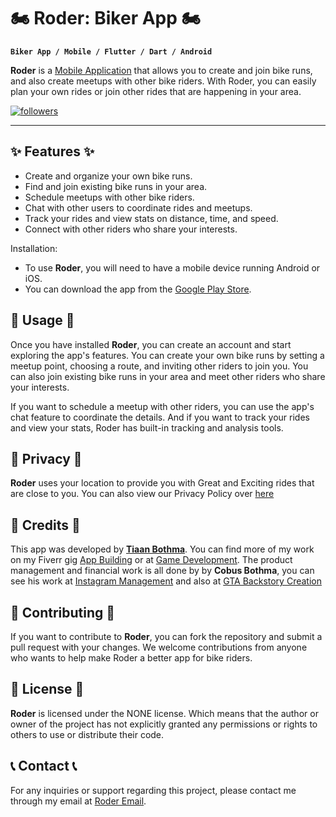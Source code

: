 # 🏍️ Roder: Biker App 🏍️

**`Biker App / Mobile / Flutter / Dart / Android`**

**Roder** is a [Mobile Application](https://play.google.com/store/apps/details?id=com.tb.roder) that allows you to create and join bike runs, and also create meetups with other bike riders. With Roder, you can easily plan your own rides or join other rides that are happening in your area.

<p align="left">
  <a href="https://www.instagram.com/roderbiker/?igshid=MzNlNGNkZWQ4Mg%3D%3D">
    <img alt="followers" title="Follow me on Instagram" src="https://img.shields.io/badge/Instagram-Follow-E1306C?style=for-the-badge&logo=Instagram"/></a>

---

## ✨ Features ✨ 
- Create and organize your own bike runs.
- Find and join existing bike runs in your area.
- Schedule meetups with other bike riders.
- Chat with other users to coordinate rides and meetups.
- Track your rides and view stats on distance, time, and speed.
- Connect with other riders who share your interests.

Installation:
- To use **Roder**, you will need to have a mobile device running Android or iOS.
- You can download the app from the [Google Play Store](https://play.google.com/store/apps/details?id=com.tb.roder).

## 🏁 Usage 🏁
Once you have installed **Roder**, you can create an account and start exploring the app's features. You can create your own bike runs by setting a meetup point, choosing a route, and inviting other riders to join you. You can also join existing bike runs in your area and meet other riders who share your interests.

If you want to schedule a meetup with other riders, you can use the app's chat feature to coordinate the details. And if you want to track your rides and view your stats, Roder has built-in tracking and analysis tools.

## 👀 Privacy 👀
**Roder** uses your location to provide you with Great and Exciting rides that are close to you. You can also view our Privacy Policy over [here](https://github.com/Tyroneexe/Roder/blob/main/privacy-policy.md)

## 🎈 Credits 🎈
This app was developed by [**Tiaan Bothma**](https://github.com/Tyroneexe/Tiaan-Bothma). You can find more of my work on my Fiverr gig [App Building](https://www.fiverr.com/totallyt484/build-a-mobile-app-using-flutter-with-a-database) or at [Game Development](https://www.fiverr.com/totallyt484/code-your-c-sharp-and-python-projects).
The product management and financial work is all done by by **Cobus Bothma**, you can see his work at [Instagram Management](https://www.instagram.com/roderbiker/?igshid=MzNlNGNkZWQ4Mg%3D%3D) and also at [GTA Backstory Creation](https://www.fiverr.com/heisenbergbra?source=gig_cards&referrer_gig_slug=do-your-gta-rp-application-and-backstory&ref_ctx_id=922f1a5aa671ee6d1b16c98d8d39719a&imp_id=62887fe1-18e0-4136-8f06-0865f46ada60)

## 🥳 Contributing 🥳
If you want to contribute to **Roder**, you can fork the repository and submit a pull request with your changes. We welcome contributions from anyone who wants to help make Roder a better app for bike riders.

## 🪪 License 🪪
**Roder** is licensed under the NONE license. Which means that the author or owner of the project has not explicitly granted any permissions or rights to others to use or distribute their code.

## 📞 Contact 📞
For any inquiries or support regarding this project, please contact me through my email at [Roder Email](roderteam@gmail.com).
